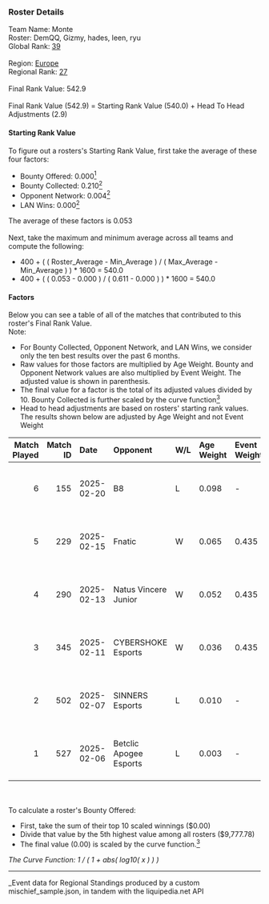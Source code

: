 ### Roster Details<br />
Team Name: Monte<br />
Roster: DemQQ, Gizmy, hades, leen, ryu<br />
Global Rank: [39](../../standings_global_2025_08_04.md)<br />
<br />
Region: [Europe]( ../../standings_europe_2025_08_04.md)<br />
Regional Rank: [27]( ../../standings_europe_2025_08_04.md)<br />
<br />
Final Rank Value:  542.9<br />
<br />
Final Rank Value (542.9) = Starting Rank Value (540.0) + Head To Head Adjustments (2.9)<br />

#### Starting Rank Value<br />
To figure out a rosters's Starting Rank Value, first take the average of these four factors:<br />
- Bounty Offered: 0.000[<sup>1</sup>](#table2)
- Bounty Collected: 0.210[<sup>2</sup>](#table1)
- Opponent Network: 0.004[<sup>2</sup>](#table1)
- LAN Wins: 0.000[<sup>2</sup>](#table1)

The average of these factors is 0.053<br />
<br />
Next, take the maximum and minimum average across all teams and compute the following:<br />
- 400 + ( ( Roster_Average - Min_Average ) / ( Max_Average - Min_Average ) ) * 1600 = 540.0
- 400 + ( ( 0.053 - 0.000 ) / ( 0.611 - 0.000 ) ) * 1600 = 540.0


#### Factors<br />
Below you can see a table of all of the matches that contributed to this roster's Final Rank Value.<br />
Note:<br />

- For Bounty Collected, Opponent Network, and LAN Wins, we consider only the ten best results over the past 6 months.
- Raw values for those factors are multiplied by Age Weight. Bounty and Opponent Network values are also multiplied by Event Weight. The adjusted value is shown in parenthesis.
- The final value for a factor is the total of its adjusted values divided by 10. Bounty Collected is further scaled by the curve function[<sup>3</sup>](#curveFunction)
- Head to head adjustments are based on rosters' starting rank values. The results shown below are adjusted by Age Weight and not Event Weight
<span id="table1"></span><br />


| Match Played | Match ID | Date       | Opponent               | W/L | Age Weight | Event Weight | Bounty Collected | Opponent Network | LAN Wins  | H2H Adj. | Roster                          |
| -: | -: | :- | :- | :- | :- | :- | :- | :- | :- | -: | :- |
|            6 |      155 | 2025-02-20 | B8                     | L   | 0.098      | -            | -                | -                | -         |    -0.22 | DemQQ, Gizmy, hades, leen, ryu  |
|            5 |      229 | 2025-02-15 | Fnatic                 | W   | 0.065      | 0.435        | 0.000 (0.000)    | 0.244 (0.007)    | 0 (0.000) |     1.05 | DemQQ, dycha, Gizmy, hades, ryu |
|            4 |      290 | 2025-02-13 | Natus Vincere Junior   | W   | 0.052      | 0.435        | 0.060 (0.001)    | 0.603 (0.014)    | 0 (0.000) |     1.37 | DemQQ, dycha, Gizmy, hades, ryu |
|            3 |      345 | 2025-02-11 | CYBERSHOKE Esports     | W   | 0.036      | 0.435        | 0.024 (0.000)    | 1.000 (0.016)    | 0 (0.000) |     0.93 | DemQQ, dycha, Gizmy, hades, ryu |
|            2 |      502 | 2025-02-07 | SINNERS Esports        | L   | 0.010      | -            | -                | -                | -         |    -0.16 | DemQQ, dycha, Gizmy, hades, ryu |
|            1 |      527 | 2025-02-06 | Betclic Apogee Esports | L   | 0.003      | -            | -                | -                | -         |    -0.06 | DemQQ, dycha, Gizmy, hades, ryu |

<br />
<span id="table2"></span><br />
To calculate a roster's Bounty Offered:<br />

- First, take the sum of their top 10 scaled winnings ($0.00)
- Divide that value by the 5th highest value among all rosters ($9,777.78)
- The final value (0.00) is scaled by the curve function.[<sup>3</sup>](#curveFunction)

<span id="curveFunction"></span>_The Curve Function: 1 / ( 1 + abs( log10( x ) ) )_<br />

---
_Event data for Regional Standings produced by a custom mischief_sample.json, in tandem with the liquipedia.net API<br />
